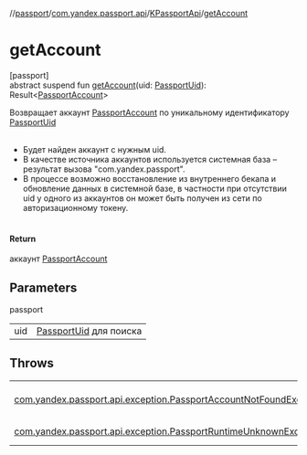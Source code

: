 //[passport](../../../index.md)/[com.yandex.passport.api](../index.md)/[KPassportApi](index.md)/[getAccount](get-account.md)

# getAccount

[passport]\
abstract suspend fun [getAccount](get-account.md)(uid: [PassportUid](../-passport-uid/index.md)): Result&lt;[PassportAccount](../-passport-account/index.md)&gt;

Возвращает аккаунт [PassportAccount](../-passport-account/index.md) по уникальному идентификатору [PassportUid](../-passport-uid/index.md)<br></br>

- 
   Будет найден аккаунт с нужным uid.
- 
   В качестве источника аккаунтов используется системная база – результат вызова &quot;com.yandex.passport&quot;.
- 
   В процессе возможно восстановление из внутреннего бекапа и обновление данных в системной базе, в частности при отсутствии uid у одного из аккаунтов он может быть получен из сети по авторизационному токену. <br></br>

#### Return

аккаунт [PassportAccount](../-passport-account/index.md)

## Parameters

passport

| | |
|---|---|
| uid | [PassportUid](../-passport-uid/index.md) для поиска |

## Throws

| | |
|---|---|
| [com.yandex.passport.api.exception.PassportAccountNotFoundException](../../com.yandex.passport.api.exception/-passport-account-not-found-exception/index.md) | аккаунт с таким uid не найден |
| [com.yandex.passport.api.exception.PassportRuntimeUnknownException](../../com.yandex.passport.api.exception/-passport-runtime-unknown-exception/index.md) | внутренняя ошибка |

